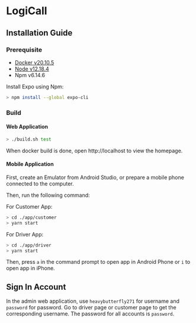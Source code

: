 # LogiCall

## Installation Guide

### Prerequisite

- [Docker v20.10.5](https://www.docker.com/get-started)
- [Node v12.18.4](https://nodejs.org/en/)
- Npm v6.14.6

Install Expo using Npm:

```bash
> npm install --global expo-cli
```

### Build

#### Web Application

```bash
> ./build.sh test
```

When docker build is done, open http://localhost to view the homepage.

#### Mobile Application

First, create an Emulator from Android Studio, or prepare a mobile phone connected to the computer.

Then, run the following command:

For Customer App:

```bash
> cd ./app/customer
> yarn start
```

For Driver App:

```bash
> cd ./app/driver
> yarn start
```

Then, press `a` in the command prompt to open app in Android Phone or `i` to open app in iPhone.

## Sign In Account

In the admin web application, use `heavybutterfly271` for username and `password` for password. Go to driver page or customer page to get the corresponding username. The password for all accounts is `password`.
